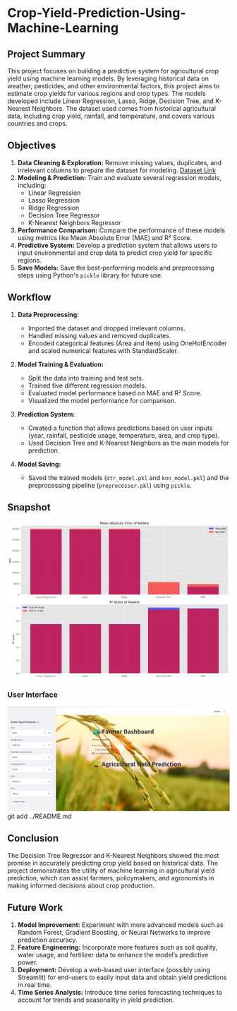 # Crop-Yield-Prediction-Using-Machine-Learning

## Project Summary
This project focuses on building a predictive system for agricultural crop yield using machine learning models. By leveraging historical data on weather, pesticides, and other environmental factors, this project aims to estimate crop yields for various regions and crop types. The models developed include Linear Regression, Lasso, Ridge, Decision Tree, and K-Nearest Neighbors. The dataset used comes from historical agricultural data, including crop yield, rainfall, and temperature, and covers various countries and crops.

## Objectives
1. **Data Cleaning & Exploration:** Remove missing values, duplicates, and irrelevant columns to prepare the dataset for modeling.
   [Dataset Link](https://www.kaggle.com/datasets/patelris/crop-yield-prediction-dataset)
3. **Modeling & Prediction:** Train and evaluate several regression models, including:
   - Linear Regression
   - Lasso Regression
   - Ridge Regression
   - Decision Tree Regressor
   - K-Nearest Neighbors Regressor
4. **Performance Comparison:** Compare the performance of these models using metrics like Mean Absolute Error (MAE) and R² Score.
5. **Predictive System:** Develop a prediction system that allows users to input environmental and crop data to predict crop yield for specific regions.
6. **Save Models:** Save the best-performing models and preprocessing steps using Python's `pickle` library for future use.

## Workflow
1. **Data Preprocessing:**
   - Imported the dataset and dropped irrelevant columns.
   - Handled missing values and removed duplicates.
   - Encoded categorical features (Area and Item) using OneHotEncoder and scaled numerical features with StandardScaler.

2. **Model Training & Evaluation:**
   - Split the data into training and test sets.
   - Trained five different regression models.
   - Evaluated model performance based on MAE and R² Score.
   - Visualized the model performance for comparison.

3. **Prediction System:**
   - Created a function that allows predictions based on user inputs (year, rainfall, pesticide usage, temperature, area, and crop type).
   - Used Decision Tree and K-Nearest Neighbors as the main models for prediction.

4. **Model Saving:**
   - Saved the trained models (`dtr_model.pkl` and `knn_model.pkl`) and the preprocessing pipeline (`preprocesser.pkl`) using `pickle`.
  
## Snapshot
![model comparison](https://github.com/ramnathreddy-modiyam/Agriculture-crop-yiled-and-paddy-disease-dectection/blob/main/Assest/model%20comperasion.png)

### User Interface
![user interface](https://github.com/ramnathreddy-modiyam/Agriculture-crop-yiled-and-paddy-disease-dectection/blob/main/Assest/user-interface.png)
git add ../README.md

## Conclusion
The Decision Tree Regressor and K-Nearest Neighbors showed the most promise in accurately predicting crop yield based on historical data. The project demonstrates the utility of machine learning in agricultural yield prediction, which can assist farmers, policymakers, and agronomists in making informed decisions about crop production.

## Future Work
1. **Model Improvement:** Experiment with more advanced models such as Random Forest, Gradient Boosting, or Neural Networks to improve prediction accuracy.
2. **Feature Engineering:** Incorporate more features such as soil quality, water usage, and fertilizer data to enhance the model’s predictive power.
3. **Deployment:** Develop a web-based user interface (possibly using Streamlit) for end-users to easily input data and obtain yield predictions in real time.
4. **Time Series Analysis:** Introduce time series forecasting techniques to account for trends and seasonality in yield prediction.
